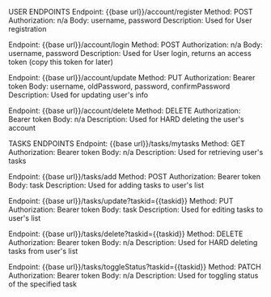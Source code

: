 USER ENDPOINTS
Endpoint: {{base url}}/account/register
Method: POST
Authorization: n/a
Body: username, password
Description: Used for User registration

Endpoint: {{base url}}/account/login
Method: POST
Authorization: n/a
Body: username, password
Description: Used for User login, returns an access token (copy this token for later)

Endpoint: {{base url}}/account/update
Method: PUT
Authorization: Bearer token
Body: username, oldPassword, password, confirmPassword
Description: Used for updating user's info

Endpoint: {{base url}}/account/delete
Method: DELETE
Authorization: Bearer token
Body: n/a
Description: Used for HARD deleting the user's account

TASKS ENDPOINTS
Endpoint: {{base url}}/tasks/mytasks
Method: GET
Authorization: Bearer token
Body: n/a
Description: Used for retrieving user's tasks

Endpoint: {{base url}}/tasks/add
Method: POST
Authorization: Bearer token
Body: task
Description: Used for adding tasks to user's list

Endpoint: {{base url}}/tasks/update?taskid={{taskid}}
Method: PUT
Authorization: Bearer token
Body: task
Description: Used for editing tasks to user's list

Endpoint: {{base url}}/tasks/delete?taskid={{taskid}}
Method: DELETE
Authorization: Bearer token
Body: n/a
Description: Used for HARD deleting tasks from user's list

Endpoint: {{base url}}/tasks/toggleStatus?taskid={{taskid}}
Method: PATCH
Authorization: Bearer token
Body: n/a
Description: Used for toggling status of the specified task 


